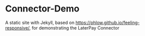 # Connector-Demo

A static site with Jekyll, based on https://phlow.github.io/feeling-responsive/, for demonstrating the LaterPay Connector

